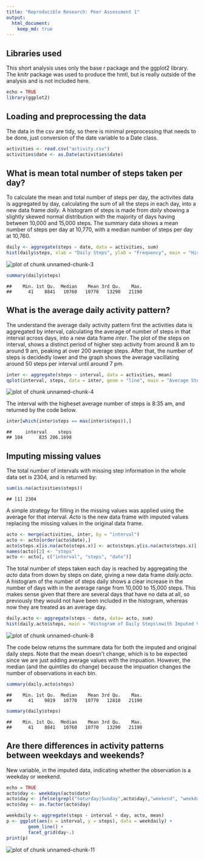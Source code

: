 ```yaml
---
title: "Reproducible Research: Peer Assessment 1"
output: 
  html_document:
    keep_md: true
---
```


## Libraries used
This short analysis uses only the base r package and the ggplot2 library. The knitr package was used to produce the hmtl, but is really outside of the analysis and is not included here.

```r
echo = TRUE
library(ggplot2)
```

## Loading and preprocessing the data
The data in the csv are tidy, so there is minimal preprocessing that needs to be done, just conversion of the date variable to a Date class.

```r
activities <- read.csv("activity.csv")
activities$date <- as.Date(activities$date)
```


## What is mean total number of steps taken per day?
To calculate the mean and total number of steps per day, the activites data is aggregated by day, calculating the sum of all the steps in each day, into a new data frame _daily_. A histogram of steps is made from _daily_ showing a slightly skewed normal distribution with the majority of days having between 10,000 and 15,000 steps. 
The summary data shows a mean number of steps per day at 10,770, with a median number of steps per day at 10,760. 


```r
daily <- aggregate(steps ~ date, data = activities, sum)
hist(daily$steps, xlab = "Daily Steps", ylab = "Frequency", main = "Histogram of Daily Steps")
```

![plot of chunk unnamed-chunk-3](figure/unnamed-chunk-3-1.png) 

```r
summary(daily$steps)
```

```
##    Min. 1st Qu.  Median    Mean 3rd Qu.    Max. 
##      41    8841   10760   10770   13290   21190
```

## What is the average daily activity pattern?
The understand the average daily activity pattern first the activities data is aggregated by interval, calculating the average of number of steps in that interval across days, into a new data frame _inter_. The plot of the steps on interval, shows a distinct period of higher step activity from around 8 am to around 9 am, peaking at over 200 average steps. After that, the number of steps is decidedly lower and the graph shows the average vacillating around 50 steps per interval until around 7 pm. 


```r
inter <- aggregate(steps ~ interval, data = activities, mean)
qplot(interval, steps, data = inter, geom = "line", main = "Average Steps Per Interval", xlab = "Interval", ylab= "Number of Steps")
```

![plot of chunk unnamed-chunk-4](figure/unnamed-chunk-4-1.png) 

The interval with the higheset average number of steps is 8:35 am, and returned by the code below. 

```r
inter[which(inter$steps == max(inter$steps)),]
```

```
##     interval    steps
## 104      835 206.1698
```

## Imputing missing values

The total number of intervals with missing step information in the whole data set is 2304, and is returned by:

```r
sum(is.na(activities$steps))
```

```
## [1] 2304
```

A simple strategy for filling in the missing values was applied using the average for that interval.
_Acto_ is the new data frame with imputed values replacing the missing values in the original data frame.


```r
acto <- merge(activities, inter, by = "interval")
acto <- acto[order(acto$date),]
acto$steps.x[is.na(acto$steps.x)] <- acto$steps.y[is.na(acto$steps.x)]
names(acto)[2] <- "steps"
acto <- acto[, c("interval", "steps", "date")]
```

The total number of steps taken each day is reached by aggregating the _acto_ data from down by steps on date, giving a new data frame _daily.acto_. A histogram of the number of steps daily shows a clear increase in the number of days with in the average range from 10,000 to 15,000 steps. This makes sense given that there are several days that have no data at all, so previously they would not have been included in the histogram, whereas now they are treated as an average day.

```r
daily.acto <- aggregate(steps ~ date, data= acto, sum)
hist(daily.acto$steps, main = "Histogram of Daily Steps\nwith Imputed Values Replacing Missing", xlab = "Daily Steps")
```

![plot of chunk unnamed-chunk-8](figure/unnamed-chunk-8-1.png) 

The code below returns the summare data for both the imputed and original daily steps. Note that the mean doesn't change, which is to be expected since we are just adding average values with the impuation. However, the median (and the quintiles do change) because the impuation changes the number of observations in each bin. 

```r
summary(daily.acto$steps)
```

```
##    Min. 1st Qu.  Median    Mean 3rd Qu.    Max. 
##      41    9819   10770   10770   12810   21190
```

```r
summary(daily$steps)
```

```
##    Min. 1st Qu.  Median    Mean 3rd Qu.    Max. 
##      41    8841   10760   10770   13290   21190
```

## Are there differences in activity patterns between weekdays and weekends?

New variable, in the imputed data, indicating whether the observation is a weekday or weekend. 


```r
echo = TRUE
acto$day <- weekdays(acto$date)
acto$day <- ifelse(grepl("Saturday|Sunday",acto$day),"weekend", "weekday")
acto$day <- as.factor(acto$day)
```


```r
weekdaily <- aggregate(steps ~ interval + day, acto, mean)
p <- ggplot(aes(x = interval, y = steps), data = weekdaily) + 
        geom_line() + 
        facet_grid(day~.)
print(p)
```

![plot of chunk unnamed-chunk-11](figure/unnamed-chunk-11-1.png) 
